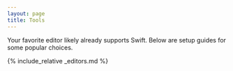 ```yaml
---
layout: page
title: Tools
---
```


Your favorite editor likely already supports Swift. Below are setup guides for some popular choices.

{% include_relative _editors.md %}
